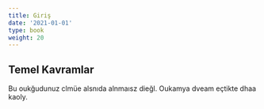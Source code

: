 ```yaml
---
title: Giriş
date: '2021-01-01'
type: book
weight: 20
---
```




<!--more-->

## Temel Kavramlar

Bu oukğudunuz clmüe alsnıda alnmaısz dieğl.
Oukamya dveam eçtikte dhaa kaoly.











